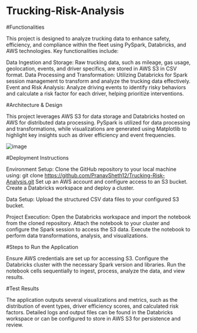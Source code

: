 # Trucking-Risk-Analysis

#Functionalities

This project is designed to analyze trucking data to enhance safety, efficiency, and compliance within the fleet using PySpark, Databricks, and AWS technologies. 
Key functionalities include:

Data Ingestion and Storage: Raw trucking data, such as mileage, gas usage, geolocation, events, and driver specifics, are stored in AWS S3 in CSV format.
Data Processing and Transformation: Utilizing Databricks for Spark session management to transform and analyze the trucking data effectively.
Event and Risk Analysis: Analyze driving events to identify risky behaviors and calculate a risk factor for each driver, helping prioritize interventions.

#Architecture & Design

This project leverages AWS S3 for data storage and Databricks hosted on AWS for distributed data processing. PySpark is utilized for data processing and transformations, while visualizations are generated using Matplotlib to highlight key insights such as driver efficiency and event frequencies.

![image](https://github.com/PranavSheth12/Trucking-Risk-Analysis/assets/79102762/57896c94-e7f1-431a-8b43-d0cb3189cacb)

#Deployment Instructions

Environment Setup:
Clone the GitHub repository to your local machine using: git clone https://github.com/PranavSheth12/Trucking-Risk-Analysis.git
Set up an AWS account and configure access to an S3 bucket.
Create a Databricks workspace and deploy a cluster.

Data Setup:
Upload the structured CSV data files to your configured S3 bucket.

Project Execution:
Open the Databricks workspace and import the notebook from the cloned repository.
Attach the notebook to your cluster and configure the Spark session to access the S3 data.
Execute the notebook to perform data transformations, analysis, and visualizations.

#Steps to Run the Application

Ensure AWS credentials are set up for accessing S3.
Configure the Databricks cluster with the necessary Spark version and libraries.
Run the notebook cells sequentially to ingest, process, analyze the data, and view results.

#Test Results

The application outputs several visualizations and metrics, such as the distribution of event types, driver efficiency scores, and calculated risk factors.
Detailed logs and output files can be found in the Databricks workspace or can be configured to store in AWS S3 for persistence and review.
